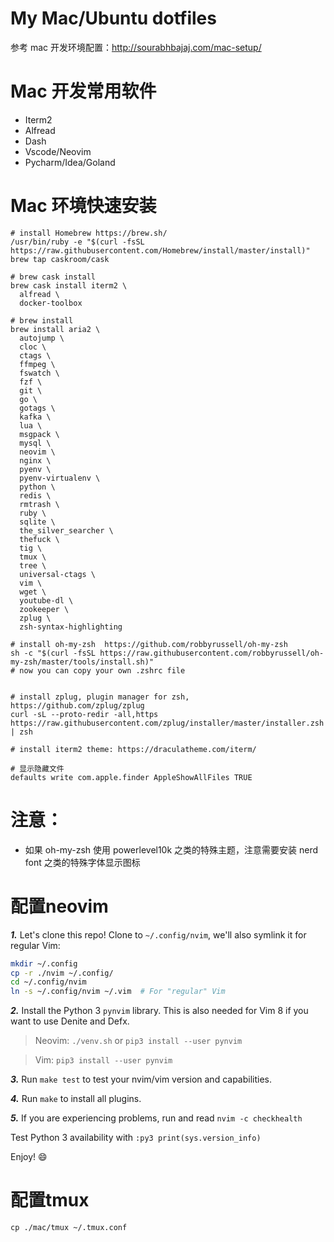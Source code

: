 # My Mac/Ubuntu dotfiles

参考 mac 开发环境配置：http://sourabhbajaj.com/mac-setup/

# Mac 开发常用软件

- Iterm2
- Alfread
- Dash
- Vscode/Neovim
- Pycharm/Idea/Goland

# Mac 环境快速安装

```
# install Homebrew https://brew.sh/
/usr/bin/ruby -e "$(curl -fsSL https://raw.githubusercontent.com/Homebrew/install/master/install)"
brew tap caskroom/cask

# brew cask install
brew cask install iterm2 \
  alfread \
  docker-toolbox

# brew install
brew install aria2 \
  autojump \
  cloc \
  ctags \
  ffmpeg \
  fswatch \
  fzf \
  git \
  go \
  gotags \
  kafka \
  lua \
  msgpack \
  mysql \
  neovim \
  nginx \
  pyenv \
  pyenv-virtualenv \
  python \
  redis \
  rmtrash \
  ruby \
  sqlite \
  the_silver_searcher \
  thefuck \
  tig \
  tmux \
  tree \
  universal-ctags \
  vim \
  wget \
  youtube-dl \
  zookeeper \
  zplug \
  zsh-syntax-highlighting

# install oh-my-zsh  https://github.com/robbyrussell/oh-my-zsh
sh -c "$(curl -fsSL https://raw.githubusercontent.com/robbyrussell/oh-my-zsh/master/tools/install.sh)"
# now you can copy your own .zshrc file


# install zplug, plugin manager for zsh, https://github.com/zplug/zplug
curl -sL --proto-redir -all,https https://raw.githubusercontent.com/zplug/installer/master/installer.zsh | zsh

# install iterm2 theme: https://draculatheme.com/iterm/

# 显示隐藏文件
defaults write com.apple.finder AppleShowAllFiles TRUE
```


# 注意：

- 如果 oh-my-zsh 使用 powerlevel10k 之类的特殊主题，注意需要安装 nerd font 之类的特殊字体显示图标


# 配置neovim

**_1._** Let's clone this repo! Clone to `~/.config/nvim`,
we'll also symlink it for regular Vim:

```bash
mkdir ~/.config
cp -r ./nvim ~/.config/
cd ~/.config/nvim
ln -s ~/.config/nvim ~/.vim  # For "regular" Vim

```

**_2._** Install the Python 3 `pynvim` library. This is also needed for Vim 8
if you want to use Denite and Defx.

> Neovim: `./venv.sh` or `pip3 install --user pynvim`

> Vim: `pip3 install --user pynvim`

**_3._** Run `make test` to test your nvim/vim version and capabilities.

**_4._** Run `make` to install all plugins.

**_5._** If you are experiencing problems, run and read `nvim -c checkhealth`

Test Python 3 availability with `:py3 print(sys.version_info)`

Enjoy! :smile:


# 配置tmux
```
cp ./mac/tmux ~/.tmux.conf
```
